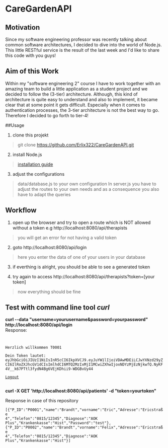 # CareGardenAPI

## Motivation

Since my software engineering professor was recently talking about common software architectures, I decided to dive into the world of Node.js.
This little RESTful service is the result of the last week and I'd like to share this code with you guys!

## Aim of this Work

Within my "software engineering 2" course I have to work together with an amazing team to build a little application as a student project and we decided to follow the (3-tier) architecture.
Although, this kind of architecture is quite easy to understand and also to implement, it became clear that at some point it gets difficult. Especially when it comes to authentication processes, the 3-tier architecture is not the best way to go.
Therefore I decided to go forth to tier-4!

##Usage

1. clone this projekt

> git clone https://github.com/Erlix322/CareGardenAPI.git

2. install Node.js
> [installation guide](https://nodejs.org/en/download/package-manager/)

3. adjust the configurations
> data/database.js to your own configuration
> In server.js you have to adjust the routes to your own needs and as a consequence you also have to adapt the queries

## Workflow

1. open up the browser and try to open a route which is NOT allowed without a token e.g http://localhost:8080/api/therapists  

> you will get an error for not having a valid token

2. goto http://localhost:8080/api/login  

> here you enter the data of one of your users in your database  

3. if  everthing is alright, you should be able to see a generated token

4. try again to access http://localhost:8080/api/therapists?token=[your token]  

> now everything should be fine


## Test with command line tool *curl*

**curl --data "username=yourusername&password=yourpassword" http://localhost:8080/api/login**  
Response:   
<code> 
<!DOCTYPE html><html><head><title></title><meta name="viewport" content="width=device-width, initial-scale=1.0"><link href="http://maxcdn.bootstrapcdn.com/bootstrap/3.3.2/css/bootstrap.min.css" rel="stylesheet" media="screen"><link rel="stylesheet" href="../alf/NodeTest/Authentication/style/style.css"></head><body><p>Herzlich willkommen T0001</p><p>Dein Token lautet: eyJhbGciOiJIUzI1NiIsInR5cCI6IkpXVCJ9.eyJuYW1lIjoiVDAwMDEiLCJwYXNzd29yZCI6IlRoZXJhcGV1dCIsImlhdCI6MTQ2MzIxMjI1MCwiZXhwIjoxNDYzMjEzNjkwfQ.NyKF4V__k67PTtl3fydN4Bg6VEjKDhii9-WDGBvUy44</p><a href="/logout">Logout</a></body><script src="http://code.jquery.com/jquery.js"></script><script src="http://maxcdn.bootstrapcdn.com/bootstrap/3.3.2/js/bootstrap.min.js"></script></html>
</code>

**curl -X GET 'http://localhost:8080/api/patients' -d "token=yourtoken"**

Response in case of this repository  
<code>
[{"P_ID":"P0001","name":"Brandt","vorname":"Eric","Adresse":"Ericstraße 4","Telefon":"0815/12345","Diagnose":"AOK Plus","Krankenkasse":"Hist","Password":"test"},{"P_ID":"P0002","name":"Brandt","vorname":"Felix","Adresse":"Ericstraße 4","Telefon":"0815/12345","Diagnose":"AOK Plus","Krankenkasse":"Hist"}]

</code>





